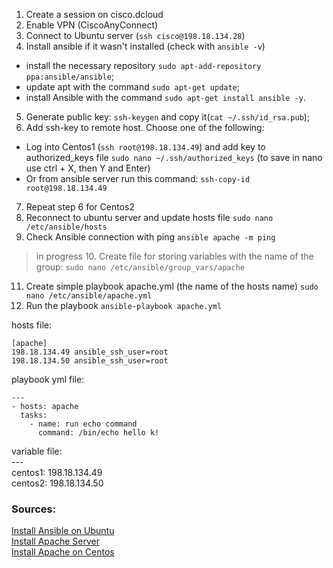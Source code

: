 1. Create a session on cisco.dcloud
2. Enable VPN (CiscoAnyConnect)
3. Connect to Ubuntu server (`ssh cisco@198.18.134.28`)
4. Install ansible if it wasn't installed (check with `ansible -v`)
  * install the necessary repository `sudo apt-add-repository ppa:ansible/ansible`;
  * update apt with the command `sudo apt-get update`;
  * install Ansible with the command `sudo apt-get install ansible -y`.
5. Generate public key: `ssh-keygen` and copy it(`cat ~/.ssh/id_rsa.pub`);
6. Add ssh-key to remote host. Choose one of the following: 
  * Log into Centos1 (`ssh root@198.18.134.49`) and add key to authorized_keys file `sudo nano ~/.ssh/authorized_keys` (to save in nano use ctrl + X, then Y and Enter)
  * Or from ansible server run this command: `ssh-copy-id root@198.18.134.49`
7. Repeat step 6 for Centos2
8. Reconnect to ubuntu server and update hosts file `sudo nano /etc/ansible/hosts`
9. Check Ansible connection with ping `ansible apache -m ping`

> in progress
> 10. Create file for storing variables with the name of the group: `sudo nano /etc/ansible/group_vars/apache`

11. Create simple playbook apache.yml (the name of the hosts name) `sudo nano /etc/ansible/apache.yml`
12. Run the playbook `ansible-playbook apache.yml`



hosts file:
```
[apache]
198.18.134.49 ansible_ssh_user=root
198.18.134.50 ansible_ssh_user=root
```

playbook  yml file:
```
---
- hosts: apache
  tasks:
    - name: run echo command
      command: /bin/echo hello k!
```

variable file:\
---\
centos1: 198.18.134.49\
centos2: 198.18.134.50


### Sources:
[Install Ansible on Ubuntu](https://www.techrepublic.com/article/how-to-install-ansible-on-ubuntu-server-18-04/)\
[Install Apache Server](https://www.bogotobogo.com/DevOps/Ansible/Ansible_SettingUp_Webservers_Apache.php)\
[Install Apache on Centos](https://www.vultr.com/docs/how-to-install-apache-on-centos-7/?gclid=Cj0KCQjw1qL6BRCmARIsADV9JtYvUn_K0HSbl7wtMxWJQUtZct7il6qXKgVEWapXC6VZrvgXqBEdmR8aAjCXEALw_wcB)
